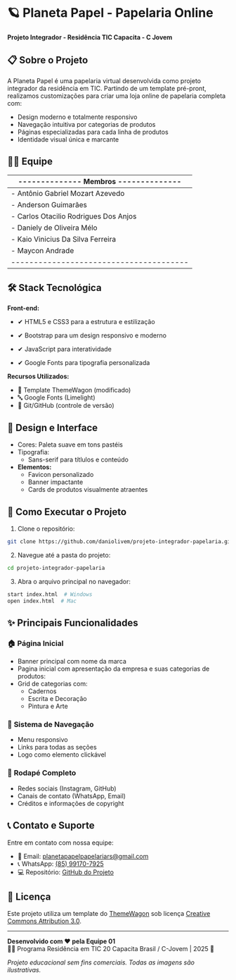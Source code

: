 
# 🪐 Planeta Papel - Papelaria Online

**Projeto Integrador - Residência TIC Capacita - C Jovem**

## 📋 **Sobre o Projeto**
A Planeta Papel é uma papelaria virtual desenvolvida como projeto integrador da residência em TIC. 
Partindo de um template pré-pront, realizamos customizações para criar uma loja online de papelaria completa com:

- Design moderno e totalmente responsivo
- Navegação intuitiva por categorias de produtos
- Páginas especializadas para cada linha de produtos
- Identidade visual única e marcante

## 👨‍💻 **Equipe**
| -------------- Membros -------------- | 
|---------------------------------------|
| - Antônio Gabriel Mozart Azevedo      |
| - Anderson Guimarães                  | 
| - Carlos Otacilio Rodrigues Dos Anjos |
| - Daniely de Oliveira Mélo            | 
| - Kaio Vinicius Da Silva Ferreira     |
| - Maycon Andrade                      | 
|---------------------------------------|

## 🛠 **Stack Tecnológica**
**Front-end:**
- ✔ HTML5 e CSS3 para a estrutura e estilização

- ✔ Bootstrap para um design responsivo e moderno

- ✔ JavaScript para interatividade

- ✔ Google Fonts para tipografia personalizada 

**Recursos Utilizados:**
- 🎨 Template ThemeWagon (modificado)
- 🔤 Google Fonts (Limelight)
- 🔄 Git/GitHub (controle de versão)

## 🎨 **Design e Interface**
- Cores: Paleta suave em tons pastéis
- Tipografia:
  - Sans-serif para títlulos e conteúdo
- **Elementos:**
  - Favicon personalizado
  - Banner impactante
  - Cards de produtos visualmente atraentes

## 🚀 **Como Executar o Projeto**
1. Clone o repositório:
```bash
git clone https://github.com/daniolivem/projeto-integrador-papelaria.git
```
2. Navegue até a pasta do projeto:
```bash
cd projeto-integrador-papelaria
```
3. Abra o arquivo principal no navegador:
```bash
start index.html  # Windows
open index.html  # Mac
```

## ✨ **Principais Funcionalidades**
### 🏠 Página Inicial
- Banner principal com nome da marca
- Pagina inicial com apresentação da empresa e suas categorias de produtos:
- Grid de categorias com:
  - Cadernos
  - Escrita e Decoração
  - Pintura e Arte

### 🧭 **Sistema de Navegação**
- Menu responsivo
- Links para todas as seções
- Logo como elemento clickável

### 👣 **Rodapé Completo**
- Redes sociais (Instagram, GitHub)
- Canais de contato (WhatsApp, Email)
- Créditos e informações de copyright


## 📞 **Contato e Suporte**
Entre em contato com nossa equipe:
- 📧 Email: [planetapapelpapelariars@gmail.com](mailto:planetapapelpapelariars@gmail.com)
- 📞 WhatsApp: [(85) 99170-7925](https://api.whatsapp.com/send?phone=5585991707925)
- 💻 Repositório: [GitHub do Projeto](https://github.com/daniolivem/projeto-integrador-papelaria)

## 📄 **Licença**
Este projeto utiliza um template do [ThemeWagon](https://themewagon.com/) sob licença [Creative Commons Attribution 3.0](https://creativecommons.org/licenses/by/3.0/).

---

**Desenvolvido com ❤️ pela Equipe 01**  
👨‍💻 Programa Residência em TIC 20 Capacita Brasil / C-Jovem | 2025 🚀  

*Projeto educacional sem fins comerciais. Todas as imagens são ilustrativas.*




